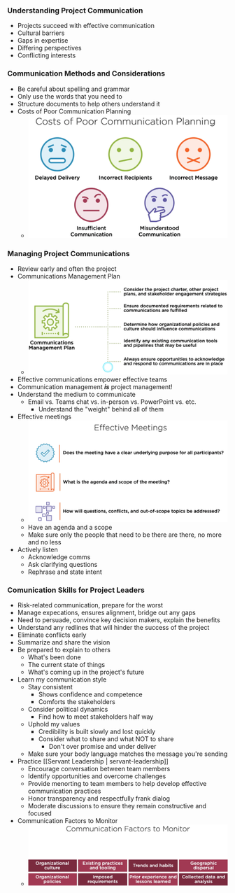 
### Understanding Project Communication

- Projects succeed with effective communication
- Cultural barriers
- Gaps in expertise
- Differing perspectives
- Conflicting interests

### Communication Methods and Considerations

- Be careful about spelling and grammar
- Only use the words that you need to
- Structure documents to help others understand it
- Costs of Poor Communication Planning
  - ![Costs of Poor Communication](/assets/images/2022-06-03-13-52-56.png)

### Managing Project Communications

- Review early and often the project
- Communications Management Plan
  - ![Communications Management Plan](/assets/images/2022-06-03-14-18-05.png)
- Effective communications empower effective teams
- Communication management ***is*** project management!
- Understand the medium to communicate
  - Email vs. Teams chat vs. in-person vs. PowerPoint vs. etc.
    - Understand the "weight" behind all of them
- Effective meetings
  - ![em](/assets/images/2022-06-03-14-31-28.png)
  - Have an agenda and a scope
  - Make sure only the people that need to be there are there, no more and no less
- Actively listen
  - Acknowledge comms
  - Ask clarifying questions
  - Rephrase and state intent

### Comunication Skills for Project Leaders  

- Risk-related communication, prepare for the worst
- Manage expecations, ensures alignment, bridge out any gaps
- Need to persuade, convince key decision makers, explain the benefits
- Understand any redlines that will hinder the success of the project
- Eliminate conflicts early
- Summarize and share the vision
- Be prepared to explain to others
  - What's been done
  - The current state of things
  - What's coming up in the project's future
- Learn my communication style
  - Stay consistent
    - Shows confidence and competence
    - Comforts the stakeholders
  - Consider political dynamics
    - Find how to meet stakeholders half way
  - Uphold my values
    - Credibility is built slowly and lost quickly
    - Consider what to share and what NOT to share
      - Don't over promise and under deliver
  - Make sure your body language matches the message you're sending  
- Practice [[Servant Leadership | servant-leadership]]
  - Encourage conversation between team members
  - Identify opportunities and overcome challenges
  - Provide menorting to team members to help develop effective communication practices
  - Honor transparency and respectfully frank dialog
  - Moderate discussions to ensure they remain constructive and focused
- Communication Factors to Monitor
  - ![Communication Factors to Monitor](/assets/images/2022-06-03-16-48-59.png)
